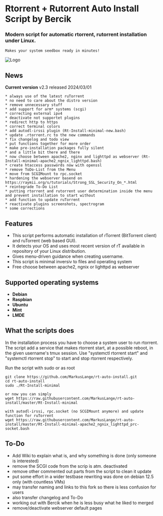 
# Rtorrent + Rutorrent Auto Install Script by Bercik
### Modern script for automatic rtorrent, rutorrent installation under Linux.
	Makes your system seedbox ready in minutes!

![Logo](https://i.imgur.com/KtvJriL.jpg)

## News

**Current version** v2.3 released 2024/03/01

    * always use of the latest ruTorrent
    * no need to care about the distro version
    * remove unnecessary stuff
    * add support for arm* systems (scgi)
    * correcting external ipv4
    * deactivate not supportet plugins
    * redirect http to https
    * correct terminal colors
    * add autodl-irssi plugin (Rt-Install-minimal-new.bash)
    * update .rtorrent.rc to the new commands
    * fix changelog and todo view
    * put functions together for more order
    * make pre-installation packages fully silent
    * and a little bit there and there
    * now choose between apache2, nginx and lighttpd as webserver (Rt-Install-minimal-apache2_ngnix_lighttpd.bash)
    * create htaccess passwords now with openssl
    * remove ToDo-List from the Menu
    * move from SCGIMount to rpc.socket
    * hardening the webserver basend on https://raymii.org/s/tutorials/Strong_SSL_Security_On_*.html
    * reintegrade To-Do List
    * putting rtorrent and rutorrent user determination inside the menu and prevent installation to start without
    * add function to update ruTorrent
	* reactivate plugins screenshots, spectrogram
    * some corrections

## Features ##

* This script performs automatic installation of rTorrent (BitTorrent client) and ruTorrent (web based GUI).
* It detects your OS and uses most recent version of rT available in repository of your Linux distribution.
* Gives menu-driven guidance when creating username.
* This script is minimal inversiv to files and operating system
* Free choose between apache2, ngnix or lighttpd as webserver

## Supported operating systems ##

* **Debian**
* **Raspbian**
* **Ubuntu**
* **Mint**
* **LMDE**

## What the scripts does ##
In the installation process you have to choose a system user to run rtorrent. The script add a service that
makes rtorrent start, at a possible reboot, in the given username's tmux session. Use "systemctl rtorrent start"
and "systemctl rtorrent stop" to start and stop rtorrent respectively.

Run the script with sudo or as root
	
	git clone https://github.com/MarkusLange/rt-auto-install.git
	cd rt-auto-install
	sudo ./Rt-Install-minimal
	
	or now you can simply
	wget https://raw.githubusercontent.com/MarkusLange/rt-auto-install/master/Rt-Install-minimal
 	
 	with autodl-irssi, rpc.socket (no SCGIMount anymore) and update function for ruTorrent
	wget https://raw.githubusercontent.com/MarkusLange/rt-auto-install/master/Rt-Install-minimal-apache2_ngnix_lighttpd_prc-socket.bash

## To-Do ##
* Add Wiki to explain what is, and why something is done (only someone is interested)
* remove the SCGI code from the scrip is atm. deactivated
* remove other commented out parts from the script to clean it update
* put some effort in a wider testbase rewriting was done on debian 12.5 only (with countless VMs)
* may transfer naming and links to this fork so there is less confusion for users
* also transfer changelog and To-Do
* working out with Bercik when he is less busy what he liked to merged
* remove/deactivate webserver default pages
